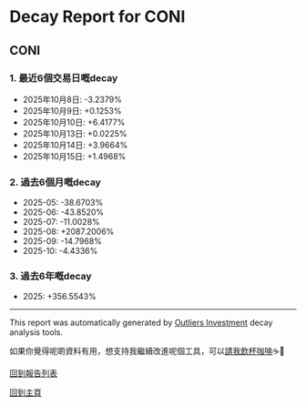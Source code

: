 # Decay Report for CONI

## CONI

### 1. 最近6個交易日嘅decay

- 2025年10月8日: -3.2379%
- 2025年10月9日: +0.1253%
- 2025年10月10日: +6.4177%
- 2025年10月13日: +0.0225%
- 2025年10月14日: +3.9664%
- 2025年10月15日: +1.4968%

### 2. 過去6個月嘅decay

- 2025-05: -38.6703%
- 2025-06: -43.8520%
- 2025-07: -11.0028%
- 2025-08: +2087.2006%
- 2025-09: -14.7968%
- 2025-10: -4.4336%

### 3. 過去6年嘅decay

- 2025: +356.5543%

------------------------------
This report was automatically generated by [Outliers Investment](https://outliersecon.github.io/Outliers-Investment/) decay analysis tools.

如果你覺得呢啲資料有用，想支持我繼續改進呢個工具，可以[請我飲杯咖啡](https://buymeacoffee.com/outliersecon)☕🙏

[回到報告列表](https://outliersecon.github.io/Outliers-Investment/reports/reports_public)

[回到主頁](https://outliersecon.github.io/Outliers-Investment/)